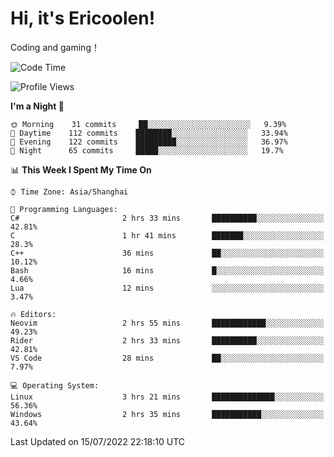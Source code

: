 # Hi, it's Ericoolen!
Coding and gaming！

<!--START_SECTION:waka-->
![Code Time](http://img.shields.io/badge/Code%20Time-330%20hrs%2039%20mins-blue)

![Profile Views](http://img.shields.io/badge/Profile%20Views-2-blue)

**I'm a Night 🦉** 

```text
🌞 Morning    31 commits     ██░░░░░░░░░░░░░░░░░░░░░░░   9.39% 
🌆 Daytime    112 commits    ████████░░░░░░░░░░░░░░░░░   33.94% 
🌃 Evening    122 commits    █████████░░░░░░░░░░░░░░░░   36.97% 
🌙 Night      65 commits     █████░░░░░░░░░░░░░░░░░░░░   19.7%

```


📊 **This Week I Spent My Time On** 

```text
⌚︎ Time Zone: Asia/Shanghai

💬 Programming Languages: 
C#                       2 hrs 33 mins       ██████████░░░░░░░░░░░░░░░   42.81% 
C                        1 hr 41 mins        ███████░░░░░░░░░░░░░░░░░░   28.3% 
C++                      36 mins             ██░░░░░░░░░░░░░░░░░░░░░░░   10.12% 
Bash                     16 mins             █░░░░░░░░░░░░░░░░░░░░░░░░   4.66% 
Lua                      12 mins             ░░░░░░░░░░░░░░░░░░░░░░░░░   3.47%

🔥 Editors: 
Neovim                   2 hrs 55 mins       ████████████░░░░░░░░░░░░░   49.23% 
Rider                    2 hrs 33 mins       ██████████░░░░░░░░░░░░░░░   42.81% 
VS Code                  28 mins             ██░░░░░░░░░░░░░░░░░░░░░░░   7.97%

💻 Operating System: 
Linux                    3 hrs 21 mins       ██████████████░░░░░░░░░░░   56.36% 
Windows                  2 hrs 35 mins       ███████████░░░░░░░░░░░░░░   43.64%

```


 Last Updated on 15/07/2022 22:18:10 UTC
<!--END_SECTION:waka-->

